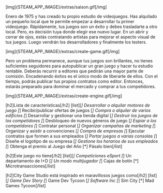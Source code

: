 [img]{STEAM_APP_IMAGE}/extras/saison.gif[/img]

Enero de 1975 y has creado tu propio estudio de videojuegos. Has alquilado un pequeño local que te permite empezar a desarrollar tu primer videojuego. Rápidamente, tus juegos son un éxito y debes trasladarte a otro local. Pero, es decisión tuya donde elegir ese nuevo lugar. En un abrir y cerrar de ojos, estás contratando artistas para mejorar el aspecto visual de tus juegos. Luego vendrán los desarrolladores y finalmente los testers.

[img]{STEAM_APP_IMAGE}/extras/create-game.gif[/img]

Pero un problema permanece, aunque tus juegos son brillantes, no tienes suficientes seguidores para autopublicar un gran juego y hacer tu estudio rentable. Deberás recurrir a editores que pedirán una mayor parte de comisión. Encadenando éxitos es el único modo de liberarte de ellos. Con el tiempo, podrás publicar tus propios contratos como editor. Entonces, estarás preparado para dominar el mercado y comprar a tus competidores.

[img]{STEAM_APP_IMAGE}/extras/create-engine.gif[/img]

[h2]Lista de características[/h2]
[list][*] Desarrollar o alquilar motores de juego
[*] Recibir/publicar ofertas de juegos
[*] Compra o alquiler de varios edificios
[*] Desarrollar y gestionar una tienda digital
[*] Destruir los juegos de los competidores
[*] Desbloqueo de nuevos géneros de juego
[*] Espiar a los competidores
[*] Contratar personal
[*] Organizar campañas de marketing
[*] Organizar y asistir a convenciones
[*] Compra de empresas
[*] Ejecutar contratos que formen a sus empleados
[*] Portar juegos a varias consolas
[*] Diseñe el logotipo de su empresa
[*] Gestione los horarios de sus empleados
[*] Obtenga el premio al Juego del Año
[*] Pásalo bien[/list]

[h2]Este juego no tiene[/h2]
[list][*] Competiciones eSport
[*] Un departamento de I+D
[*] Un modo multijugador
[*] Cajas de botín
[*] Microtransacciones[/list]

[h2]City Game Studio está inspirado en maravillosos juegos como[/h2]
[list][*] Game Dev Story
[*] Game Dev Tycoon
[*] Software Inc
[*] Sim City
[*] Mad Games Tycoon[/list]